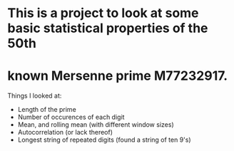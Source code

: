 # This is a project to look at some basic statistical properties of the 50th
# known Mersenne prime M77232917.

Things I looked at:
- Length of the prime
- Number of occurences of each digit
- Mean, and rolling mean (with different window sizes)
- Autocorrelation (or lack thereof)
- Longest string of repeated digits (found a string of ten 9's)
